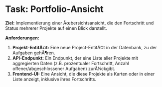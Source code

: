 ﻿# Task: Portfolio-Ansicht

**Ziel:** Implementierung einer Ãœbersichtsansicht, die den Fortschritt und Status mehrerer Projekte auf einen Blick darstellt.

**Anforderungen:**
1.  **Projekt-EntitÃ¤t:** Eine neue Project-EntitÃ¤t in der Datenbank, zu der Aufgaben gehÃ¶ren.
2.  **API-Endpunkt:** Ein Endpunkt, der eine Liste aller Projekte mit aggregierten Daten (z.B. prozentualer Fortschritt, Anzahl offener/abgeschlossener Aufgaben) zurÃ¼ckgibt.
3.  **Frontend-UI:** Eine Ansicht, die diese Projekte als Karten oder in einer Liste anzeigt, inklusive ihres Fortschritts.
